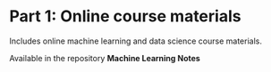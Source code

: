 # Part 1: Online course materials

Includes online machine learning and data science course materials. 

Available in the repository **Machine Learning Notes**

